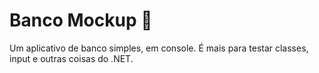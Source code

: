 # Banco Mockup :bank:

Um aplicativo de banco simples, em console. É mais para testar classes, input e outras coisas do .NET.

